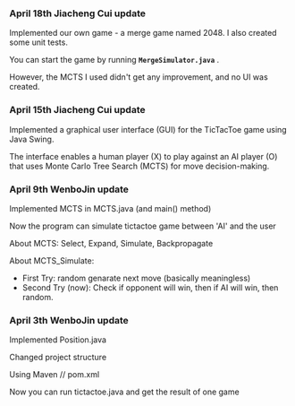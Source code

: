 ### April 18th Jiacheng Cui update

Implemented our own game - a merge game named 2048. I also created some unit tests.

You can start the game by running **`MergeSimulator.java`** .

However, the MCTS I used didn't get any improvement, and no UI was created.




### April 15th Jiacheng Cui update

Implemented a graphical user interface (GUI) for the TicTacToe game using Java Swing.

The interface enables a human player (X) to play against an AI player (O) that uses Monte Carlo Tree Search (MCTS) for move decision-making.



### April 9th WenboJin update

Implemented MCTS in MCTS.java (and main() method)

Now the program can simulate tictactoe game between 'AI' and the user

About MCTS: Select, Expand, Simulate, Backpropagate

About MCTS_Simulate:
* First Try: random genarate next move (basically meaningless)
* Second Try (now): Check if opponent will win, then if AI will win, then random.




### April 3th WenboJin update

Implemented Position.java

Changed project structure

Using Maven // pom.xml

Now you can run tictactoe.java and get the result of one game
